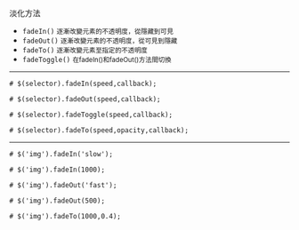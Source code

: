 淡化方法
- `fadeIn()` <small>逐漸改變元素的不透明度，從隱藏到可見</small>
- `fadeOut()` <small>逐漸改變元素的不透明度，從可見到隱藏</small>
- `fadeTo()` <small>逐漸改變元素至指定的不透明度</small>
- `fadeToggle()` <small>在fadeIn()和fadeOut()方法間切換</small>

---

```
# $(selector).fadeIn(speed,callback);
```

```
# $(selector).fadeOut(speed,callback);
```

```
# $(selector).fadeToggle(speed,callback);
```

```
# $(selector).fadeTo(speed,opacity,callback);
```

---

```
# $('img').fadeIn('slow');
```

```
# $('img').fadeIn(1000);
```

```
# $('img').fadeOut('fast');
```

```
# $('img').fadeOut(500);
```

```
# $('img').fadeTo(1000,0.4);
```
